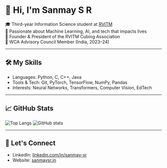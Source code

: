 # 👋 Hi, I'm Sanmay S R

🎓 Third-year Information Science student at [RVITM](https://rvitm.edu.in)  
🧠 Passionate about Machine Learning, AI, and tech that impacts lives  
🧩 Founder & President of the RVITM Cubing Association  
💼 WCA Advisory Council Member (India, 2023–24)  
 

---

## 🛠️ My Skills
- Languages: Python, C, C++, Java
- Tools & Tech: Git, PyTorch, TensorFlow, NumPy, Pandas
- Interests: Neural Networks, Transformers, Computer Vision, EdTech

---

## 📈 GitHub Stats

![Top Langs](https://github-readme-stats.vercel.app/api/top-langs/?username=sanmaysr&layout=compact&theme=gruvbox)
![GitHub stats](https://github-readme-stats.vercel.app/api?username=sanmaysr&show_icons=true&theme=gruvbox)

---

## 🚀 Let's Connect
- LinkedIn: [linkedin.com/in/sanmay-sr](https://linkedin.com/in/sanmay-sr)
- Website: [sanmaysr.in](https://sanmaysr.in)
